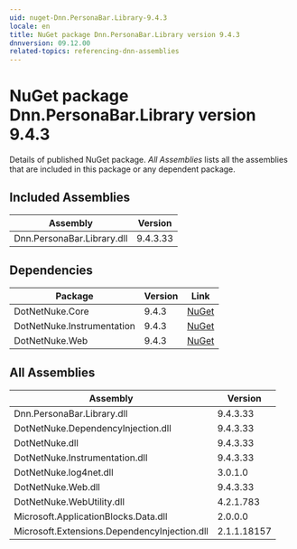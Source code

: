 ```yaml
---
uid: nuget-Dnn.PersonaBar.Library-9.4.3
locale: en
title: NuGet package Dnn.PersonaBar.Library version 9.4.3
dnnversion: 09.12.00
related-topics: referencing-dnn-assemblies
---
```


# NuGet package Dnn.PersonaBar.Library version 9.4.3
Details of published NuGet package.
*All Assemblies* lists all the assemblies that are included in this package or any dependent package.

## Included Assemblies

|Assembly|Version|
|---|---|
|Dnn.PersonaBar.Library.dll|9.4.3.33|

## Dependencies

|Package|Version|Link|
|---|---|---|
|DotNetNuke.Core|9.4.3|[NuGet](https://www.nuget.org/packages/DotNetNuke.Core/9.4.3)|
|DotNetNuke.Instrumentation|9.4.3|[NuGet](https://www.nuget.org/packages/DotNetNuke.Instrumentation/9.4.3)|
|DotNetNuke.Web|9.4.3|[NuGet](https://www.nuget.org/packages/DotNetNuke.Web/9.4.3)|

## All Assemblies

|Assembly|Version|
|---|---|
|Dnn.PersonaBar.Library.dll|9.4.3.33|
|DotNetNuke.DependencyInjection.dll|9.4.3.33|
|DotNetNuke.dll|9.4.3.33|
|DotNetNuke.Instrumentation.dll|9.4.3.33|
|DotNetNuke.log4net.dll|3.0.1.0|
|DotNetNuke.Web.dll|9.4.3.33|
|DotNetNuke.WebUtility.dll|4.2.1.783|
|Microsoft.ApplicationBlocks.Data.dll|2.0.0.0|
|Microsoft.Extensions.DependencyInjection.dll|2.1.1.18157|

